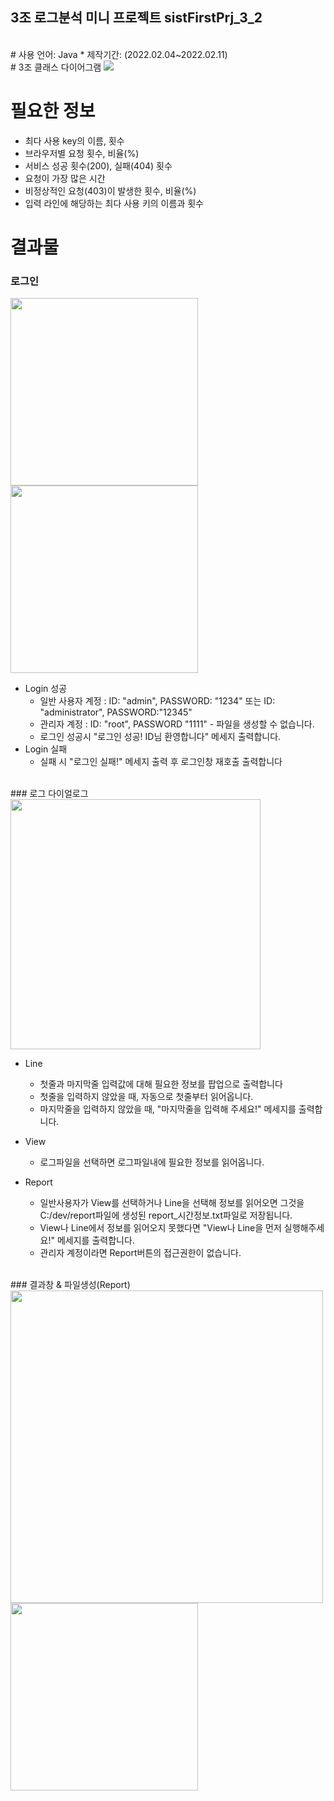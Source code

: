 ## 3조 로그분석 미니 프로젝트 sistFirstPrj_3_2
<br>
# 사용 언어: Java
* 제작기간: (2022.02.04~2022.02.11)
<br>
# 3조 클래스 다이어그램
<img src="https://user-images.githubusercontent.com/93374409/153107574-98923110-1017-4abd-b4f5-0315e0a750cb.png">

# 필요한 정보 
* 최다 사용 key의 이름, 횟수
* 브라우저별 요청 횟수, 비율(%)
* 서비스 성공 횟수(200), 실패(404) 횟수
* 요청이 가장 많은 시간
* 비정상적인 요청(403)이 발생한 횟수, 비율(%)
* 입력 라인에 해당하는 최다 사용 키의 이름과 횟수

# 결과물
### 로그인
<img src="https://user-images.githubusercontent.com/93374409/153108800-ace77860-be95-4684-b7d7-91b3cc21c621.PNG" width="300" height=auto/> <img src="https://user-images.githubusercontent.com/93374409/153108805-55497a82-af61-4d73-bc3f-04effb08ba93.PNG" width="300" height=auto/>

* Login 성공
    * 일반 사용자 계정 : ID: "admin", PASSWORD: "1234" 또는 ID: "administrator", PASSWORD:"12345"
    * 관리자 계정 : ID: "root", PASSWORD "1111" - 파일을 생성할 수 없습니다.
    * 로그인 성공시 "로그인 성공! ID님 환영합니다" 메세지 출력합니다.
* Login 실패
    * 실패 시 "로그인 실패!" 메세지 출력 후 로그인창 재호출 출력합니다
<br>
### 로그 다이얼로그
<img src="https://user-images.githubusercontent.com/93374409/153108929-ee1e3660-cac7-4a20-a663-b90460a6991b.PNG" width="400" height=auto/>

* Line 
    * 첫줄과 마지막줄 입력값에 대해 필요한 정보를 팝업으로 출력합니다 
    * 첫줄을 입력하지 않았을 때, 자동으로 첫줄부터 읽어옵니다.
    * 마지막줄을 입력하지 않았을 때, "마지막줄을 입력해 주세요!" 메세지를 출력합니다.  

* View
    * 로그파일을 선택하면 로그파일내에 필요한 정보를 읽어옵니다.

* Report
    * 일반사용자가 View를 선택하거나 Line을 선택해 정보를 읽어오면 그것을 C:/dev/report파일에 생성된 report_시간정보.txt파일로 저장됩니다.
    * View나 Line에서 정보를 읽어오지 못했다면 "View나 Line을 먼저 실행해주세요!" 메세지를 출력합니다.
    * 관리자 계정이라면 Report버튼의 접근권한이 없습니다.
 <br>
### 결과창 & 파일생성(Report)
<img src="https://user-images.githubusercontent.com/93374409/153109039-fd2f8d89-cacb-486c-9684-9ece4fcb9173.PNG" width="500" height=auto/> 
<img src="https://user-images.githubusercontent.com/93374409/153109042-bdac3ec4-496a-400c-bfe1-33e28095cf48.PNG" width="300" height=auto/>
